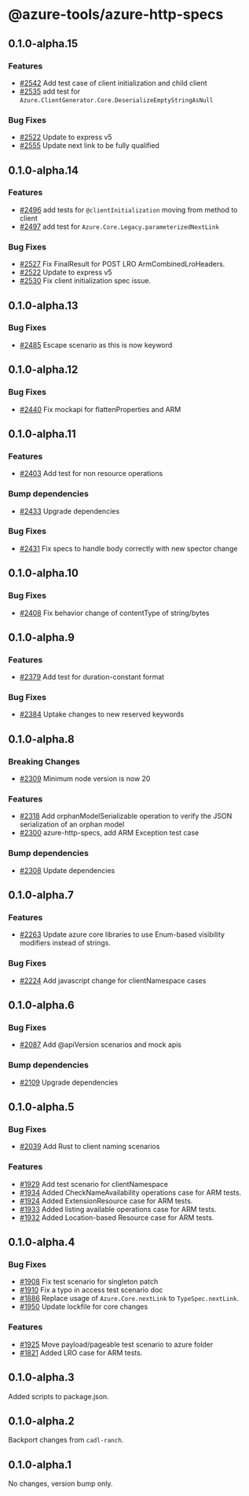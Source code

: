 # @azure-tools/azure-http-specs

## 0.1.0-alpha.15

### Features

- [#2542](https://github.com/Azure/typespec-azure/pull/2542) Add test case of client initialization and child client
- [#2535](https://github.com/Azure/typespec-azure/pull/2535) add test for `Azure.ClientGenerator.Core.DeserializeEmptyStringAsNull`

### Bug Fixes

- [#2522](https://github.com/Azure/typespec-azure/pull/2522) Update to express v5
- [#2555](https://github.com/Azure/typespec-azure/pull/2555) Update next link to be fully qualified


## 0.1.0-alpha.14

### Features

- [#2496](https://github.com/Azure/typespec-azure/pull/2496) add tests for `@clientInitialization` moving from method to client
- [#2497](https://github.com/Azure/typespec-azure/pull/2497) add test for `Azure.Core.Legacy.parameterizedNextLink`

### Bug Fixes

- [#2527](https://github.com/Azure/typespec-azure/pull/2527) Fix FinalResult for POST LRO ArmCombinedLroHeaders.
- [#2522](https://github.com/Azure/typespec-azure/pull/2522) Update to express v5
- [#2530](https://github.com/Azure/typespec-azure/pull/2530) Fix client initialization spec issue.


## 0.1.0-alpha.13

### Bug Fixes

- [#2485](https://github.com/Azure/typespec-azure/pull/2485) Escape scenario as this is now keyword


## 0.1.0-alpha.12

### Bug Fixes

- [#2440](https://github.com/Azure/typespec-azure/pull/2440) Fix mockapi for flattenProperties and ARM


## 0.1.0-alpha.11

### Features

- [#2403](https://github.com/Azure/typespec-azure/pull/2403) Add test for non resource operations

### Bump dependencies

- [#2433](https://github.com/Azure/typespec-azure/pull/2433) Upgrade dependencies

### Bug Fixes

- [#2431](https://github.com/Azure/typespec-azure/pull/2431) Fix specs to handle body correctly with new spector change


## 0.1.0-alpha.10

### Bug Fixes

- [#2408](https://github.com/Azure/typespec-azure/pull/2408) Fix behavior change of contentType of string/bytes


## 0.1.0-alpha.9

### Features

- [#2379](https://github.com/Azure/typespec-azure/pull/2379) Add test for duration-constant format

### Bug Fixes

- [#2384](https://github.com/Azure/typespec-azure/pull/2384) Uptake changes to new reserved keywords


## 0.1.0-alpha.8

### Breaking Changes

- [#2309](https://github.com/Azure/typespec-azure/pull/2309) Minimum node version is now 20

### Features

- [#2318](https://github.com/Azure/typespec-azure/pull/2318) Add orphanModelSerializable operation to verify the JSON serialization of an orphan model
- [#2300](https://github.com/Azure/typespec-azure/pull/2300) azure-http-specs, add ARM Exception test case

### Bump dependencies

- [#2308](https://github.com/Azure/typespec-azure/pull/2308) Update dependencies


## 0.1.0-alpha.7

### Features

- [#2263](https://github.com/Azure/typespec-azure/pull/2263) Update azure core libraries to use Enum-based visibility modifiers instead of strings.

### Bug Fixes

- [#2224](https://github.com/Azure/typespec-azure/pull/2224) Add javascript change for clientNamespace cases


## 0.1.0-alpha.6

### Bug Fixes

- [#2087](https://github.com/Azure/typespec-azure/pull/2087) Add @apiVersion scenarios and mock apis

### Bump dependencies

- [#2109](https://github.com/Azure/typespec-azure/pull/2109) Upgrade dependencies


## 0.1.0-alpha.5

### Bug Fixes

- [#2039](https://github.com/Azure/typespec-azure/pull/2039) Add Rust to client naming scenarios

### Features

- [#1929](https://github.com/Azure/typespec-azure/pull/1929) Add test scenario for clientNamespace
- [#1934](https://github.com/Azure/typespec-azure/pull/1934) Added CheckNameAvailability operations case for ARM tests.
- [#1924](https://github.com/Azure/typespec-azure/pull/1924) Added ExtensionResource case for ARM tests.
- [#1933](https://github.com/Azure/typespec-azure/pull/1933) Added listing available operations case for ARM tests.
- [#1932](https://github.com/Azure/typespec-azure/pull/1932) Added Location-based Resource case for ARM tests.


## 0.1.0-alpha.4

### Bug Fixes

- [#1908](https://github.com/Azure/typespec-azure/pull/1908) Fix test scenario for singleton patch
- [#1910](https://github.com/Azure/typespec-azure/pull/1910) Fix a typo in access test scenario doc
- [#1886](https://github.com/Azure/typespec-azure/pull/1886) Replace usage of  `Azure.Core.nextLink`  to `TypeSpec.nextLink`.
- [#1950](https://github.com/Azure/typespec-azure/pull/1950) Update lockfile for core changes

### Features

- [#1925](https://github.com/Azure/typespec-azure/pull/1925) Move payload/pageable test scenario to azure folder
- [#1821](https://github.com/Azure/typespec-azure/pull/1821) Added LRO case for ARM tests.


## 0.1.0-alpha.3

Added scripts to package.json.

## 0.1.0-alpha.2

Backport changes from `cadl-ranch`.

## 0.1.0-alpha.1

No changes, version bump only.
